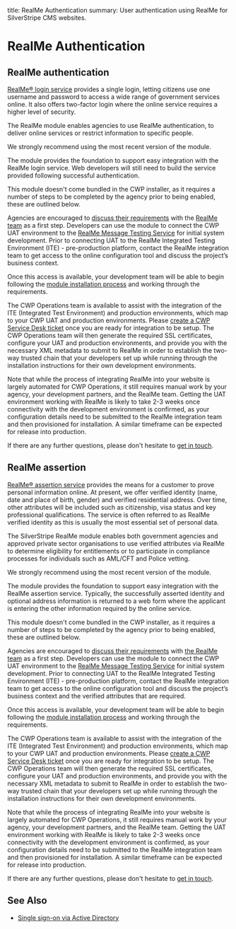 title: RealMe Authentication
summary: User authentication using RealMe for SilverStripe CMS websites.

# RealMe Authentication 

## RealMe authentication
[RealMe® login service](https://developers.realme.govt.nz/how-realme-works/how-realme-works-2/) provides a single login, letting citizens use one username and password to access a wide range of government services online. It also offers two-factor login where the online service requires a higher level of security.

The RealMe module enables agencies to use RealMe authentication, to deliver online services or restrict information to specific people.

<div class="alert alert-info" markdown='1'> We strongly recommend using the most recent version of the module.</div>

The module provides the foundation to support easy integration with the RealMe login service. Web developers will still need to build the service provided following successful authentication. 

This module doesn't come bundled in the CWP installer, as it requires a number of steps to be completed by the agency prior to being enabled, these are outlined below.

Agencies are encouraged to [discuss their requirements](https://www.realme.govt.nz/realme-business/) with the [RealMe team](https://developers.realme.govt.nz/about/contact-us/) as a first step. Developers can use the module to connect the CWP UAT environment to the [RealMe Message Testing Service](https://developers.realme.govt.nz/try-it-out-now/) for initial system development. Prior to connecting UAT to the RealMe Integrated Testing Environment (ITE) - pre-production platform, contact the RealMe integration team to get access to the online configuration tool and discuss the project’s business context.

Once this access is available, your development team will be able to begin following the [module installation process](https://github.com/silverstripe/silverstripe-realme/blob/master/docs/en/configuration.md) and working through the requirements.

The CWP Operations team is available to assist with the integration of the ITE (Integrated Test Environment) and production environments, which map to your CWP UAT and production environments. Please [create a CWP Service Desk ticket](https://www.cwp.govt.nz/service-desk/new-request/) once you are ready for integration to be setup. The CWP Operations team will then generate the required SSL certificates, configure your UAT and production environments, and provide you with the necessary XML metadata to submit to RealMe in order to establish the two-way trusted chain that your developers set up while running through the installation instructions for their own development environments.

Note that while the process of integrating RealMe into your website is largely automated for CWP Operations, it still requires manual work by your agency, your development partners, and the RealMe team. Getting the UAT environment working with RealMe is likely to take 2-3 weeks once connectivity with the development environment is confirmed, as your configuration details need to be submitted to the RealMe integration team and then provisioned for installation. A similar timeframe can be expected for release into production.

If there are any further questions, please don't hesitate to [get in touch](https://www.cwp.govt.nz/service-desk/new-request/).

## RealMe assertion
[RealMe® assertion service](https://developers.realme.govt.nz/how-realme-works/how-realme-works-4/) provides the means for a customer to prove personal information online. At present, we offer verified identity (name, date and place of birth, gender) and verified residential address. Over time, other attributes will be included such as citizenship, visa status and key professional qualifications. The service is often referred to as RealMe verified identity as this is usually the most essential set of personal data. 

The SilverStripe RealMe module enables both government agencies and approved private sector organisations to use verified attributes via RealMe to determine eligibility for entitlements or to participate in compliance processes for individuals such as AML/CFT and Police vetting. 

<div class="alert alert-info" markdown='1'>We strongly recommend using the most recent version of the module.</div>

The module provides the foundation to support easy integration with the RealMe assertion service. Typically, the successfully asserted identity and optional address information is returned to a web form where the applicant is entering the other information required by the online service.

This module doesn't come bundled in the CWP installer, as it requires a number of steps to be completed by the agency prior to being enabled, these are outlined below.

Agencies are encouraged to [discuss their requirements](https://www.realme.govt.nz/realme-business/) with [the RealMe team](https://developers.realme.govt.nz/about/contact-us/) as a first step. Developers can use the module to connect the CWP UAT environment to the [RealMe Message Testing Service](https://developers.realme.govt.nz/try-it-out-now/) for initial system development. Prior to connecting UAT to the RealMe Integrated Testing Environment (ITE) - pre-production platform, contact the RealMe integration team to get access to the online configuration tool and discuss the project’s business context and the verified attributes that are required.

Once this access is available, your development team will be able to begin following the [module installation process](https://github.com/silverstripe/silverstripe-realme/blob/master/docs/en/configuration.md) and working through the requirements.

The CWP Operations team is available to assist with the integration of the ITE (Integrated Test Environment) and production environments, which map to your CWP UAT and production environments. Please [create a CWP Service Desk ticket](https://www.cwp.govt.nz/service-desk/new-request/) once you are ready for integration to be setup. The CWP Operations team will then generate the required SSL certificates, configure your UAT and production environments, and provide you with the necessary XML metadata to submit to RealMe in order to establish the two-way trusted chain that your developers set up while running through the installation instructions for their own development environments.

Note that while the process of integrating RealMe into your website is largely automated for CWP Operations, it still requires manual work by your agency, your development partners, and the RealMe team. Getting the UAT environment working with RealMe is likely to take 2-3 weeks once connectivity with the development environment is confirmed, as your configuration details need to be submitted to the RealMe integration team and then provisioned for installation. A similar timeframe can be expected for release into production.

If there are any further questions, please don't hesitate to [get in touch](https://www.cwp.govt.nz/service-desk/new-request/).


## See Also

 * [Single sign-on via Active Directory](active_directory_single_sign_on)
